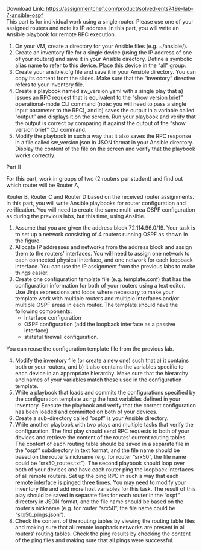 Download Link: https://assignmentchef.com/product/solved-ents749e-lab-7-ansible-ospf
<br>
This part is for individual work using a single router. Please use one of your assigned routers and note its IP address. In this part, you will write an Ansible playbook for remote RPC execution.

<ol>

 <li>On your VM, create a directory for your Ansible files (e.g. ~/ansible/).</li>

 <li>Create an inventory file for a single device (using the IP address of one of your routers) and save it in your Ansible directory. Define a symbolic alias name to refer to this device. Place this device in the “all” group.</li>

 <li>Create your ansible.cfg file and save it in your Ansible directory. You can copy its content from the slides. Make sure that the “inventory” directive refers to your inventory file.</li>

 <li>Create a playbook named sw_version.yaml with a single play that a) issues an RPC request that is equivalent to the “show version brief” operational-mode CLI command (note: you will need to pass a single input parameter to the RPC), and b) saves the output in a variable called “output” and displays it on the screen. Run your playbook and verify that the output is correct by comparing it against the output of the “show version brief” CLI command.</li>

 <li>Modify the playbook in such a way that it also saves the RPC response in a file called sw_version.json in JSON format in your Ansible directory. Display the content of the file on the screen and verify that the playbook works correctly.</li>

</ol>

Part II

For this part, work in groups of two (2 routers per student) and find out which router will be Router A,

Router B, Router C and Router D based on the received router assignments. In this part, you will write Ansible playbooks for router configuration and verification. You will need to create the same multi-area OSPF configuration as during the previous labs, but this time, using Ansible.

<ol>

 <li>Assume that you are given the address block 72.114.96.0/19. Your task is to set up a network consisting of 4 routers running OSPF as shown in the figure.</li>

 <li>Allocate IP addresses and networks from the address block and assign them to the routers’ interfaces. You will need to assign one network to each connected physical interface, and one network for each loopback interface. You can use the IP assignment from the previous labs to make things easier.</li>

 <li>Create one configuration template file (e.g. template.conf) that has the configuration information for both of your routers using a text editor. Use Jinja expressions and loops where necessary to make your template work with multiple routers and multiple interfaces and/or multiple OSPF areas in each router. The template should have the following components:

  <ul>

   <li>Interface configuration</li>

   <li>OSPF configuration (add the loopback interface as a passive interface)</li>

   <li>stateful firewall configuration.</li>

  </ul></li>

</ol>

You can reuse the configuration template file from the previous lab.

<ol start="4">

 <li>Modify the inventory file (or create a new one) such that a) it contains both or your routers, and b) it also contains the variables specific to each device in an appropriate hierarchy. Make sure that the hierarchy and names of your variables match those used in the configuration template.</li>

 <li>Write a playbook that loads and commits the configurations specified by the configuration template using the host variables defined in your inventory. Execute the playbook and verify that the correct configuration has been loaded and committed on both of your devices.</li>

 <li>Create a sub-directory called “ospf” is your Ansible directory.</li>

 <li>Write another playbook with two plays and multiple tasks that verify the configuration. The first play should send RPC requests to both of your devices and retrieve the content of the routes’ current routing tables. The content of each routing table should be saved in a separate file in the “ospf” subdirectory in text format, and the file name should be based on the router’s nickname (e.g. for router “srx50”, the file name could be “srx50_routes.txt”). The second playbook should loop over both of your devices and have each router ping the loopback interfaces of all remote routers. Set up the ping RPC in such a way that each remote interface is pinged three times. You may need to modify your inventory file and add more host variables for this task. The result of this play should be saved in separate files for each router in the “ospf” directory in JSON format, and the file name should be based on the router’s nickname (e.g. for router “srx50”, the file name could be “srx50_pings.json”).</li>

 <li>Check the content of the routing tables by viewing the routing table files and making sure that all remote loopback networks are present in all routers’ routing tables. Check the ping results by checking the content of the ping files and making sure that all pings were successful.</li>

</ol>